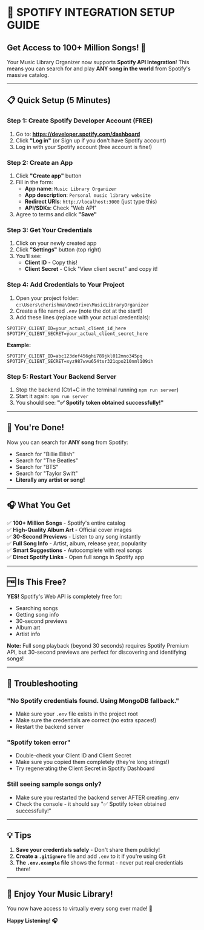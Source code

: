 # 🎵 SPOTIFY INTEGRATION SETUP GUIDE

## Get Access to 100+ Million Songs! 🚀

Your Music Library Organizer now supports **Spotify API Integration**! This means you can search for and play **ANY song in the world** from Spotify's massive catalog.

---

## 📋 Quick Setup (5 Minutes)

### Step 1: Create Spotify Developer Account (FREE)

1. Go to: **https://developer.spotify.com/dashboard**
2. Click **"Log in"** (or Sign up if you don't have Spotify account)
3. Log in with your Spotify account (free account is fine!)

### Step 2: Create an App

1. Click **"Create app"** button
2. Fill in the form:
   - **App name**: `Music Library Organizer`
   - **App description**: `Personal music library website`
   - **Redirect URIs**: `http://localhost:3000` (just type this)
   - **API/SDKs**: Check "Web API"
3. Agree to terms and click **"Save"**

### Step 3: Get Your Credentials

1. Click on your newly created app
2. Click **"Settings"** button (top right)
3. You'll see:
   - **Client ID** - Copy this!
   - **Client Secret** - Click "View client secret" and copy it!

### Step 4: Add Credentials to Your Project

1. Open your project folder: `c:\Users\cherishma\OneDrive\MusicLibraryOrganizer`
2. Create a file named `.env` (note the dot at the start!)
3. Add these lines (replace with your actual credentials):

```
SPOTIFY_CLIENT_ID=your_actual_client_id_here
SPOTIFY_CLIENT_SECRET=your_actual_client_secret_here
```

**Example:**
```
SPOTIFY_CLIENT_ID=abc123def456ghi789jkl012mno345pq
SPOTIFY_CLIENT_SECRET=xyz987wvu654tsr321qpo210nml109ih
```

### Step 5: Restart Your Backend Server

1. Stop the backend (Ctrl+C in the terminal running `npm run server`)
2. Start it again: `npm run server`
3. You should see: **"✅ Spotify token obtained successfully!"**

---

## 🎉 You're Done!

Now you can search for **ANY song** from Spotify:
- Search for "Billie Eilish"
- Search for "The Beatles"
- Search for "BTS"
- Search for "Taylor Swift"
- **Literally any artist or song!**

---

## 🎧 What You Get

✅ **100+ Million Songs** - Spotify's entire catalog  
✅ **High-Quality Album Art** - Official cover images  
✅ **30-Second Previews** - Listen to any song instantly  
✅ **Full Song Info** - Artist, album, release year, popularity  
✅ **Smart Suggestions** - Autocomplete with real songs  
✅ **Direct Spotify Links** - Open full songs in Spotify app  

---

## 🆓 Is This Free?

**YES!** Spotify's Web API is completely free for:
- Searching songs
- Getting song info
- 30-second previews
- Album art
- Artist info

**Note:** Full song playback (beyond 30 seconds) requires Spotify Premium API, but 30-second previews are perfect for discovering and identifying songs!

---

## 🐛 Troubleshooting

### "No Spotify credentials found. Using MongoDB fallback."
- Make sure your `.env` file exists in the project root
- Make sure the credentials are correct (no extra spaces!)
- Restart the backend server

### "Spotify token error"
- Double-check your Client ID and Client Secret
- Make sure you copied them completely (they're long strings!)
- Try regenerating the Client Secret in Spotify Dashboard

### Still seeing sample songs only?
- Make sure you restarted the backend server AFTER creating .env
- Check the console - it should say "✅ Spotify token obtained successfully!"

---

## 💡 Tips

1. **Save your credentials safely** - Don't share them publicly!
2. **Create a `.gitignore`** file and add `.env` to it if you're using Git
3. **The `.env.example` file** shows the format - never put real credentials there!

---

## 🎵 Enjoy Your Music Library!

You now have access to virtually every song ever made! 🎉

**Happy Listening! 🎧**
